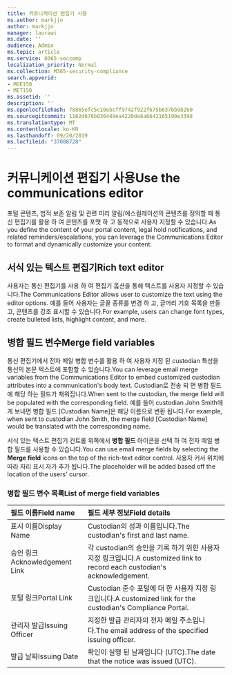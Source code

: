 ```yaml
---
title: 커뮤니케이션 편집기 사용
ms.author: markjjo
author: markjjo
manager: laurawi
ms.date: ''
audience: Admin
ms.topic: article
ms.service: O365-seccomp
localization_priority: Normal
ms.collection: M365-security-compliance
search.appverid:
- MOE150
- MET150
ms.assetid: ''
description: ''
ms.openlocfilehash: 78865efc5c10ebcff9742f922f675b637bb9b2b0
ms.sourcegitcommit: 1162d676b036449ea4220de8a6642165190e3398
ms.translationtype: MT
ms.contentlocale: ko-KR
ms.lasthandoff: 09/20/2019
ms.locfileid: "37088728"
---
```

# <a name="use-the-communications-editor"></a><span data-ttu-id="70b4f-102">커뮤니케이션 편집기 사용</span><span class="sxs-lookup"><span data-stu-id="70b4f-102">Use the communications editor</span></span>

<span data-ttu-id="70b4f-103">포털 콘텐츠, 법적 보존 알림 및 관련 미리 알림/에스컬레이션의 콘텐츠를 정의할 때 통신 편집기를 활용 하 여 콘텐츠를 포맷 하 고 동적으로 사용자 지정할 수 있습니다.</span><span class="sxs-lookup"><span data-stu-id="70b4f-103">As you define the content of your portal content, legal hold notifications, and related reminders/escalations, you can leverage the Communications Editor to format and dynamically customize your content.</span></span>

## <a name="rich-text-editor"></a><span data-ttu-id="70b4f-104">서식 있는 텍스트 편집기</span><span class="sxs-lookup"><span data-stu-id="70b4f-104">Rich text editor</span></span> 

<span data-ttu-id="70b4f-105">사용자는 통신 편집기를 사용 하 여 편집기 옵션을 통해 텍스트를 사용자 지정할 수 있습니다.</span><span class="sxs-lookup"><span data-stu-id="70b4f-105">The Communications Editor allows user to customize the text using the editor options.</span></span> <span data-ttu-id="70b4f-106">예를 들어 사용자는 글꼴 종류를 변경 하 고, 글머리 기호 목록을 만들고, 콘텐츠를 강조 표시할 수 있습니다.</span><span class="sxs-lookup"><span data-stu-id="70b4f-106">For example, users can change font types, create bulleted lists, highlight content, and more.</span></span> 

## <a name="merge-field-variables"></a><span data-ttu-id="70b4f-107">병합 필드 변수</span><span class="sxs-lookup"><span data-stu-id="70b4f-107">Merge field variables</span></span>

<span data-ttu-id="70b4f-108">통신 편집기에서 전자 메일 병합 변수를 활용 하 여 사용자 지정 된 custodian 특성을 통신의 본문 텍스트에 포함할 수 있습니다.</span><span class="sxs-lookup"><span data-stu-id="70b4f-108">You can leverage email merge variables from the Communications Editor to embed customized custodian attributes into a communication's body text.</span></span> <span data-ttu-id="70b4f-109">Custodian로 전송 되 면 병합 필드에 해당 하는 필드가 채워집니다.</span><span class="sxs-lookup"><span data-stu-id="70b4f-109">When sent to the custodian, the merge field will be populated with the corresponding field.</span></span> <span data-ttu-id="70b4f-110">예를 들어 custodian John Smith에 게 보내면 병합 필드 [Custodian Name]은 해당 이름으로 변환 됩니다.</span><span class="sxs-lookup"><span data-stu-id="70b4f-110">For example, when sent to custodian John Smith, the merge field [Custodian Name] would be translated with the corresponding name.</span></span> 

<span data-ttu-id="70b4f-111">서식 있는 텍스트 편집기 컨트롤 위쪽에서 **병합 필드** 아이콘을 선택 하 여 전자 메일 병합 필드를 사용할 수 있습니다.</span><span class="sxs-lookup"><span data-stu-id="70b4f-111">You can use email merge fields by selecting the **Merge field** icons on the top of the rich-text editor control.</span></span> <span data-ttu-id="70b4f-112">사용자 커서 위치에 따라 자리 표시 자가 추가 됩니다.</span><span class="sxs-lookup"><span data-stu-id="70b4f-112">The placeholder will be added based off the location of the users' cursor.</span></span> 

### <a name="list-of-merge-field-variables"></a><span data-ttu-id="70b4f-113">병합 필드 변수 목록</span><span class="sxs-lookup"><span data-stu-id="70b4f-113">List of merge field variables</span></span>

| <span data-ttu-id="70b4f-114">필드 이름</span><span class="sxs-lookup"><span data-stu-id="70b4f-114">Field name</span></span>                  | <span data-ttu-id="70b4f-115">필드 세부 정보</span><span class="sxs-lookup"><span data-stu-id="70b4f-115">Field details</span></span> | 
| :------------------- | :------------------- |
| <span data-ttu-id="70b4f-116">표시 이름</span><span class="sxs-lookup"><span data-stu-id="70b4f-116">Display Name</span></span>  | <span data-ttu-id="70b4f-117">Custodian의 성과 이름입니다.</span><span class="sxs-lookup"><span data-stu-id="70b4f-117">The custodian's first and last name.</span></span> | 
| <span data-ttu-id="70b4f-118">승인 링크</span><span class="sxs-lookup"><span data-stu-id="70b4f-118">Acknowledgement Link</span></span> | <span data-ttu-id="70b4f-119">각 custodian의 승인을 기록 하기 위한 사용자 지정 링크입니다.</span><span class="sxs-lookup"><span data-stu-id="70b4f-119">A customized link to record each custodian's acknowledgement.</span></span>|                 |
| <span data-ttu-id="70b4f-120">포털 링크</span><span class="sxs-lookup"><span data-stu-id="70b4f-120">Portal Link</span></span>     | <span data-ttu-id="70b4f-121">Custodian 준수 포털에 대 한 사용자 지정 링크입니다.</span><span class="sxs-lookup"><span data-stu-id="70b4f-121">A customized link for the custodian's Compliance Portal.</span></span>|                |
| <span data-ttu-id="70b4f-122">관리자 발급</span><span class="sxs-lookup"><span data-stu-id="70b4f-122">Issuing Officer</span></span>                   | <span data-ttu-id="70b4f-123">지정한 발급 관리자의 전자 메일 주소입니다.</span><span class="sxs-lookup"><span data-stu-id="70b4f-123">The email address of the specified issuing officer.</span></span>|                   |
| <span data-ttu-id="70b4f-124">발급 날짜</span><span class="sxs-lookup"><span data-stu-id="70b4f-124">Issuing Date</span></span>                   | <span data-ttu-id="70b4f-125">확인이 실행 된 날짜입니다 (UTC).</span><span class="sxs-lookup"><span data-stu-id="70b4f-125">The date that the notice was issued (UTC).</span></span>              |